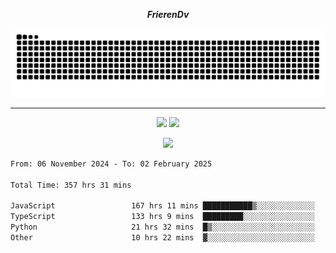 ***<p align="center">FrierenDv</p>***

<div align="center">
  <picture>
      <source
    media="(prefers-color-scheme: dark)"
      srcset="https://raw.githubusercontent.com/platane/snk/output/github-contribution-grid-snake-dark.svg"
      />
    <source
      media="(prefers-color-scheme: light)"
      srcset="https://raw.githubusercontent.com/xct007/xct007/output/github-contribution-grid-snake.svg"
      />
    <img
      alt="Snake"
      src="https://raw.githubusercontent.com/xct007/xct007/output/github-contribution-grid-snake.svg"
      />
  </picture>

</div>

___
<p align="center">
  <img src="https://readme-stats-blush-eta.vercel.app/api/top-langs/?username=xct007&layout=compact" />
  <img src="https://readme-stats-blush-eta.vercel.app/api?username=xct007&show_icons=true&theme=transparent&hide_title=true&include_all_commits=true" />
</p>

<p align="center">
  <img src="https://github-profile-trophy.vercel.app/?username=xct007&theme=light&margin-w=15" />
</p>
<!--START_SECTION:waka-->

```txt
From: 06 November 2024 - To: 02 February 2025

Total Time: 357 hrs 31 mins

JavaScript                 167 hrs 11 mins ███████████▒░░░░░░░░░░░░░   45.44 %
TypeScript                 133 hrs 9 mins  █████████░░░░░░░░░░░░░░░░   36.19 %
Python                     21 hrs 32 mins  █▒░░░░░░░░░░░░░░░░░░░░░░░   05.86 %
Other                      10 hrs 22 mins  ▓░░░░░░░░░░░░░░░░░░░░░░░░   02.82 %
```

<!--END_SECTION:waka-->
